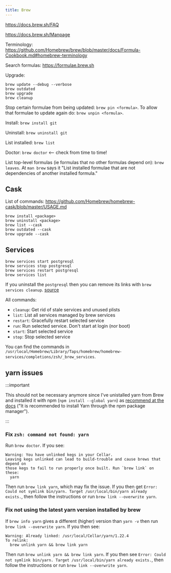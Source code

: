 ```yaml
---
title: Brew
---
```


https://docs.brew.sh/FAQ

https://docs.brew.sh/Manpage

Terminology: https://github.com/Homebrew/brew/blob/master/docs/Formula-Cookbook.md#homebrew-terminology

Search formulas: https://formulae.brew.sh

Upgrade:

```
brew update --debug --verbose
brew outdated
brew upgrade
brew cleanup
```

Stop certain formulae from being updated: `brew pin <formula>`. To allow that formulae to update again do: `brew unpin <formula>`.

Install: `brew install git`

Uninstall: `brew uninstall git`

List installed: `brew list`

Doctor: `brew doctor` <-- check from time to time!

List top-level formulas (ie formulas that no other formulas depend on): `brew leaves`. At `man brew` says it "List installed formulae that are not dependencies of another installed formula."

## Cask

List of commands: https://github.com/Homebrew/homebrew-cask/blob/master/USAGE.md

```
brew install <package>
brew uninstall <package>
brew list --cask
brew outdated --cask
brew upgrade --cask
```

## Services

```
brew services start postgresql
brew services stop postgresql
brew services restart postgresql
brew services list
```

If you uninstall the `postgresql` then you can remove its links with `brew services cleanup`. [source](https://gist.github.com/ibraheem4/ce5ccd3e4d7a65589ce84f2a3b7c23a3#gistcomment-3443897)

All commands:

- `cleanup`: Get rid of stale services and unused plists
- `list`: List all services managed by brew services
- `restart`: Gracefully restart selected service
- `run`: Run selected service. Don't start at login (nor boot)
- `start`: Start selected service
- `stop`: Stop selected service

You can find the commands in `/usr/local/Homebrew/Library/Taps/homebrew/homebrew-services/completions/zsh/_brew_services`.

## yarn issues

:::important

This should not be necessary anymore since I've unistalled yarn from Brew and installed it with npm (`npm install --global yarn`) as [recommend at the docs](https://classic.yarnpkg.com/en/docs/install#mac-stable) ("It is recommended to install Yarn through the npm package manager").

:::

### Fix `zsh: command not found: yarn`

Run `brew doctor`. If you see:

```
Warning: You have unlinked kegs in your Cellar.
Leaving kegs unlinked can lead to build-trouble and cause brews that depend on
those kegs to fail to run properly once built. Run `brew link` on these:
  yarn
```

Then run `brew link yarn`, which may fix the issue. If you then get `Error: Could not symlink bin/yarn. Target /usr/local/bin/yarn already exists.`, then follow the instructions or run `brew link --overwrite yarn`.

### Fix not using the latest yarn version installed by brew

If `brew info yarn` gives a different (higher) version than `yarn -v` then run `brew link --overwrite yarn`. If you then see:

```
Warning: Already linked: /usr/local/Cellar/yarn/1.22.4
To relink:
  brew unlink yarn && brew link yarn
```

Then run `brew unlink yarn && brew link yarn`. If you then see `Error: Could not symlink bin/yarn. Target /usr/local/bin/yarn already exists.`, then follow the instructions or run `brew link --overwrite yarn`.
